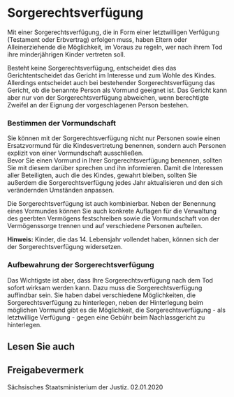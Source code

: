 # Sorgerechtsverfügung

Mit einer Sorgerechtsverfügung, die in Form einer letztwilligen Verfügung (Testament oder Erbvertrag) erfolgen muss, haben Eltern oder Alleinerziehende die Möglichkeit, im Voraus zu regeln, wer nach ihrem Tod ihre minderjährigen Kinder vertreten soll.

Besteht keine Sorgerechtsverfügung, entscheidet dies das Gerichtentscheidet das Gericht im Interesse und zum Wohle des Kindes. Allerdings entscheidet auch bei bestehender Sorgerechtsverfügung das Gericht, ob die benannte Person als Vormund geeignet ist. Das Gericht kann aber nur von der Sorgerechtsverfügung abweichen, wenn berechtigte Zweifel an der Eignung der vorgeschlagenen Person bestehen.

### Bestimmen der Vormundschaft

Sie können mit der Sorgerechtsverfügung nicht nur Personen sowie einen Ersatzvormund für die Kindesvertretung benennen, sondern auch Personen explizit von einer Vormundschaft ausschließen.  
 Bevor Sie einen Vormund in Ihrer Sorgerechtsverfügung benennen, sollten Sie mit diesem darüber sprechen und ihn informieren. Damit die Interessen aller Beteiligten, auch die des Kindes, gewahrt bleiben, sollten Sie außerdem die Sorgerechtsverfügung jedes Jahr aktualisieren und den sich verändernden Umständen anpassen.

Die Sorgerechtsverfügung ist auch kombinierbar. Neben der Benennung eines Vormundes können Sie auch konkrete Auflagen für die Verwaltung des geerbten Vermögens festschreiben sowie die Vormundschaft von der Vermögenssorge trennen und auf verschiedene Personen aufteilen.

**Hinweis:**  Kinder, die das 14. Lebensjahr vollendet haben, können sich der der Sorgerechtsverfügung widersetzen.

### Aufbewahrung der Sorgerechtsverfügung

Das Wichtigste ist aber, dass Ihre Sorgerechtsverfügung nach dem Tod sofort wirksam werden kann. Dazu muss die Sorgerechtsverfügung auffindbar sein. Sie haben dabei verschiedene Möglichkeiten, die Sorgerechtsverfügung zu hinterlegen, neben der Hinterlegung beim möglichen Vormund gibt es die Möglichkeit, die Sorgerechtsverfügung - als letztwillige Verfügung - gegen eine Gebühr beim Nachlassgericht zu hinterlegen.

## Lesen Sie auch

## Freigabevermerk

Sächsisches Staatsministerium der Justiz. 02.01.2020
